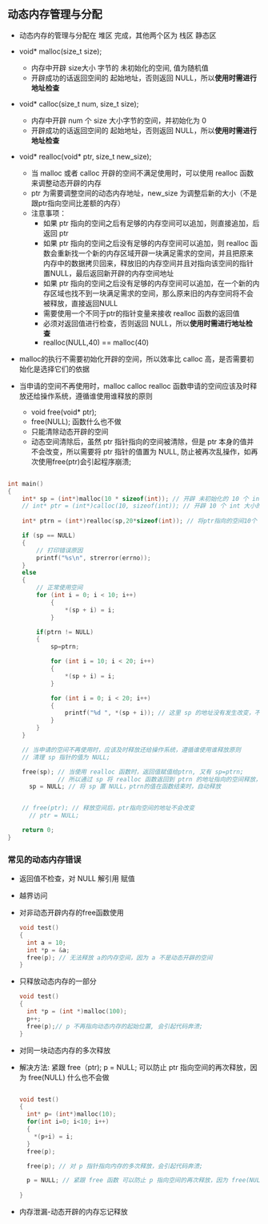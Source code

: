 ## 动态内存管理与分配

- 动态内存的管理与分配在 堆区 完成，其他两个区为 栈区 静态区
- void* malloc(size_t size);
  - 内存中开辟 size大小 字节的 未初始化的空间, 值为随机值
  - 开辟成功的话返回空间的 起始地址，否则返回 NULL，所以**使用时需进行地址检查**


- void* calloc(size_t num, size_t size);
  - 内存中开辟 num 个 size 大小字节的空间，并初始化为 0
  - 开辟成功的话返回空间的 起始地址，否则返回 NULL，所以**使用时需进行地址检查**


- void\* realloc(void\* ptr, size_t new_size);
  - 当 malloc 或者 calloc 开辟的空间不满足使用时，可以使用 realloc 函数来调整动态开辟的内存
  - ptr 为需要调整空间的动态内存地址，new_size 为调整后新的大小（不是跟ptr指向空间比差额的内存）
  - 注意事项：
    - 如果 ptr 指向的空间之后有足够的内存空间可以追加，则直接追加，后返回 ptr
    - 如果 ptr 指向的空间之后没有足够的内存空间可以追加，则 realloc 函数会重新找一个新的内存区域开辟一块满足需求的空间，并且把原来内存中的数据拷贝回来，释放旧的内存空间并且对指向该空间的指针置NULL，最后返回新开辟的内存空间地址
    - 如果 ptr 指向的空间之后没有足够的内存空间可以追加，在一个新的内存区域也找不到一块满足需求的空间，那么原来旧的内存空间将不会被释放，直接返回NULL
    - 需要使用一个不同于ptr的指针变量来接收 realloc 函数的返回值
    - 必须对返回值进行检查，否则返回 NULL，所以**使用时需进行地址检查**
    - realloc(NULL,40) == malloc(40)

- malloc的执行不需要初始化开辟的空间，所以效率比 calloc 高，是否需要初始化是选择它们的依据
- 当申请的空间不再使用时，malloc calloc realloc 函数申请的空间应该及时释放还给操作系统，遵循谁使用谁释放的原则
  - void free(void* ptr); 
  - free(NULL); 函数什么也不做
  - 只能清除动态开辟的空间
  - 动态空间清除后，虽然 ptr 指针指向的空间被清除，但是 ptr 本身的值并不会改变，所以需要将 ptr 指针的值置为 NULL, 防止被再次乱操作，如再次使用free(ptr)会引起程序崩溃;


```C

int main()
{
	int* sp = (int*)malloc(10 * sizeof(int)); // 开辟 未初始化的 10 个 int 大小的空间, 开辟成功的话返回空间的起始地址，否则返回 NULL
    // int* ptr = (int*)calloc(10, sizeof(int)); // 开辟 10 个 int 大小的空间并初始化为 0，开辟成功的话返回空间的起始地址，否则返回 NULL
    
    int* ptrn = (int*)realloc(sp,20*sizeof(int)); // 将ptr指向的空间10个 int 类型扩展到 20个 int 类型，开辟成功的话返回新空间的起始地址，不成功的化返回 NULL

	if (sp == NULL)
	{
		// 打印错误原因
		printf("%s\n", strerror(errno));
	}
	else
	{
		// 正常使用空间
        for (int i = 0; i < 10; i++)
		    {
			    *(sp + i) = i;
		    }

        if(ptrn != NULL)
        {
            sp=ptrn;

            for (int i = 10; i < 20; i++)
		    {
			    *(sp + i) = i;
		    }

		    for (int i = 0; i < 20; i++)
		    {
			    printf("%d ", *(sp + i)); // 这里 sp 的地址没有发生改变，不同于sp++;
		    }
        }	
	}

	// 当申请的空间不再使用时，应该及时释放还给操作系统，遵循谁使用谁释放原则
	// 清理 sp 指针的值为 NULL;

    free(sp); // 当使用 realloc 函数时，返回值赋值给ptrn, 又有 sp=ptrn; 
              // 所以通过 sp 将 realloc 函数返回到 ptrn 的地址指向的空间释放，这里只需释放 sp 的地址指向空间即可，在realloc 之前产生的 sp 的地址指向空间已经被 realloc 函数释放
	  sp = NULL; // 将 sp 置 NULL，ptrn的值在函数结束时，自动释放


    // free(ptr); // 释放空间后，ptr指向空间的地址不会改变
	  // ptr = NULL;

	return 0;
}

```

### 常见的动态内存错误

- 返回值不检查，对 NULL 解引用 赋值
- 越界访问
- 对非动态开辟内存的free函数使用

  ```C
  void test()
  {
    int a = 10;
    int *p = &a;
    free(p); // 无法释放 a的内存空间，因为 a 不是动态开辟的空间
  }
  ```

- 只释放动态内存的一部分
  
  ```C
  void test()
  {
    int *p = (int *)malloc(100);
    p++;
    free(p);// p 不再指向动态内存的起始位置, 会引起代码奔溃;
  }

- 对同一块动态内存的多次释放
- 解决方法: 紧跟 free（ptr); p = NULL; 可以防止 ptr 指向空间的再次释放，因为 free(NULL) 什么也不会做
  
  ```C
  
  void test()
  {
    int* p= (int*)malloc(10);
    for(int i=0; i<10; i++)
    {
      *(p+i) = i;
    }
    free(p);

    free(p); // 对 p 指针指向内存的多次释放，会引起代码奔溃;

    p = NULL; // 紧跟 free 函数 可以防止 p 指向空间的再次释放，因为 free(NULL) 什么也不会做 
    
  }
  
  ```

- 内存泄漏-动态开辟的内存忘记释放
